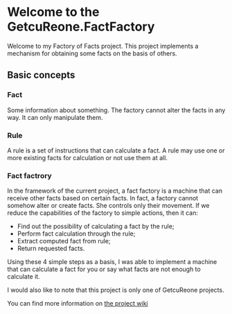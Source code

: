 # Welcome to the GetcuReone.FactFactory

Welcome to my Factory of Facts project. This project implements a mechanism for obtaining some facts on the basis of others.

## Basic concepts

### Fact

Some information about something.
The factory cannot alter the facts in any way. It can only manipulate them.

### Rule

A rule is a set of instructions that can calculate a fact.
A rule may use one or more existing facts for calculation or not use them at all.

### Fact factrory

In the framework of the current project, a fact factory is a machine that can receive other facts based on certain facts.
In fact, a factory cannot somehow alter or create facts. She controls only their movement.
If we reduce the capabilities of the factory to simple actions, then it can:

- Find out the possibility of calculating a fact by the rule;
- Perform fact calculation through the rule;
- Extract computed fact from rule;
- Return requested facts.

Using these 4 simple steps as a basis, I was able to implement a machine that can calculate a fact for you or say what facts are not enough to calculate it.

I would also like to note that this project is only one of GetcuReone projects.

You can find more information on [the project wiki](https://github.com/GetcuReone/FactFactory/wiki)
